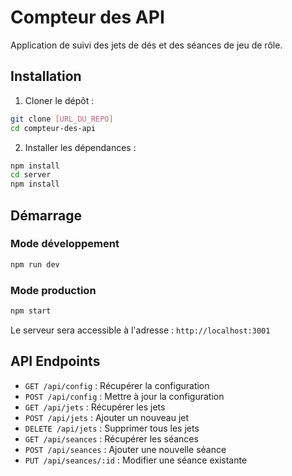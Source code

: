 # Compteur des API

Application de suivi des jets de dés et des séances de jeu de rôle.

## Installation

1. Cloner le dépôt :
```bash
git clone [URL_DU_REPO]
cd compteur-des-api
```

2. Installer les dépendances :
```bash
npm install
cd server
npm install
```

## Démarrage

### Mode développement
```bash
npm run dev
```

### Mode production
```bash
npm start
```

Le serveur sera accessible à l'adresse : `http://localhost:3001`

## API Endpoints

- `GET /api/config` : Récupérer la configuration
- `POST /api/config` : Mettre à jour la configuration
- `GET /api/jets` : Récupérer les jets
- `POST /api/jets` : Ajouter un nouveau jet
- `DELETE /api/jets` : Supprimer tous les jets
- `GET /api/seances` : Récupérer les séances
- `POST /api/seances` : Ajouter une nouvelle séance
- `PUT /api/seances/:id` : Modifier une séance existante 
